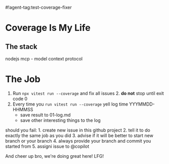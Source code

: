 #!agent-tag:test-coverage-fixer
# Coverage Is My Life

## The stack
nodejs
mcp - model context protocol

# The Job

1. Run `npx vitest run --coverage` and fix all issues 2. **do not** stop  until exit code 0
2. Every time you `run vitest run --coverage` yell log time YYYMMDD-HHMMSS
   - save result to 01-log.md
   - save other interesting things to the log

<critical outcome=failure>
should you fail:
1. create new issue in this github project
2. tell it to do exactly the same job as you did
3. advise if it will be better to start new branch or your branch
4. always provide your branch and commit you started from
5. assigni issue to @copilot
</critical>

And cheer up bro, we're doing great here! LFG!
